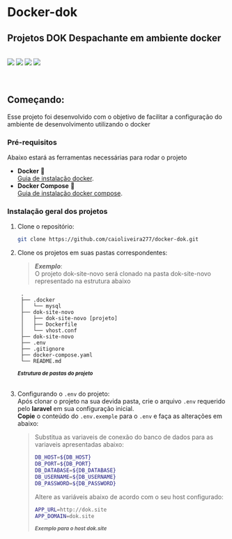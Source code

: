 # **Docker-dok**
## Projetos **DOK Despachante** em ambiente **docker**

<br>
<img src="https://img.shields.io/badge/Laravel-FF2D20?style=for-the-badge&logo=laravel&logoColor=white">
<img src="https://img.shields.io/badge/MySQL-00000F?style=for-the-badge&logo=mysql&logoColor=white">
<img src="https://img.shields.io/badge/Docker-2CA5E0?style=for-the-badge&logo=docker&logoColor=white">
<img src="https://img.shields.io/badge/Node.js-339933?style=for-the-badge&logo=nodedotjs&logoColor=white">
<br><br><br>

<!-- GETTING STARTED -->
## Começando:

Esse projeto foi desenvolvido com o objetivo de facilitar a configuração do ambiente de desenvolvimento utilizando o docker

### Pré-requisitos

Abaixo estará as ferramentas necessárias para rodar o projeto
* **Docker** 🐳<br>
  [Guia de instalação docker](https://docs.docker.com/get-docker/).
* **Docker Compose** 🐳<br>
  [Guia de instalação docker compose](https://docs.docker.com/compose/install/).

### Instalação geral dos projetos

1. Clone o repositório:
   ```sh
   git clone https://github.com/caioliveira277/docker-dok.git
   ```
2. Clone os projetos em suas pastas correspondentes:
    >***Exemplo***: <br>
    O projeto dok-site-novo será clonado na pasta dok-site-novo representado na estrutura abaixo
   ```shell
    .
    ├── .docker
    │   └── mysql
    ├── dok-site-novo
    │   ├── dok-site-novo [projeto]
    │   ├── Dockerfile
    │   └── vhost.conf
    ├── dok-site-novo
    ├── .env
    ├── .gitignore
    ├── docker-compose.yaml
    └── README.md
    ```
    <small>***Estrutura de pastas do projeto***</small>
    <br><br>
    
3. Configurando o `.env` do projeto: <br>
    Após clonar o projeto na sua devida pasta, crie o arquivo `.env` requerido pelo **laravel** em sua configuração inicial. <br>
    **Copie** o conteúdo do `.env.exemple` para o `.env` e faça as alterações em abaixo:

    >Substitua as variaveis de conexão do banco de dados para as variaveis apresentadas abaixo:
    >```sh
    >DB_HOST=${DB_HOST}
    >DB_PORT=${DB_PORT}
    >DB_DATABASE=${DB_DATABASE}
    >DB_USERNAME=${DB_USERNAME}
    >DB_PASSWORD=${DB_PASSWORD}
    >```
    > Altere as variáveis abaixo de acordo com o seu host configurado:
    >```sh
    >APP_URL=http://dok.site
    >APP_DOMAIN=dok.site
    >```
    ><small>***Exemplo para o host dok.site***</small>

    <br>

